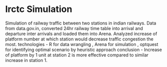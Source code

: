 # Irctc Simulation
Simulation of railway traffic between two stations in indian railways. Data from data.gov.in, converted 24hr railway time table into arrival and departure inter arrivals and loaded them into Arena. Analyzed increase of platform number at which station would decrease traffic congestion the most. 
technologies - R for data wrangling , Arena for simulation , optquest for identifying optimal scenario by heuristic approach
conclusion - Increase of platform by 1 unit at station 2 is more effective compared to similar increase in station 1.

